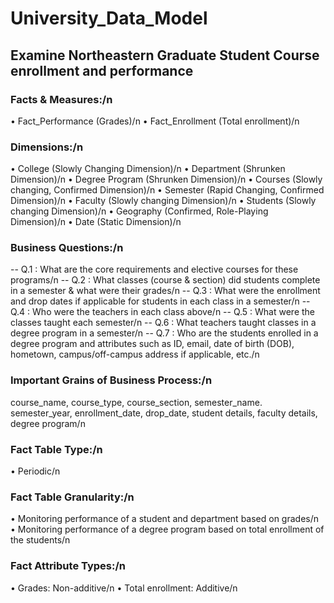 # University_Data_Model

## Examine Northeastern Graduate Student Course enrollment and performance

### Facts & Measures:/n
  • Fact_Performance (Grades)/n
  • Fact_Enrollment (Total enrollment)/n

### Dimensions:/n
  • College (Slowly Changing Dimension)/n
  • Department (Shrunken Dimension)/n
  • Degree Program (Shrunken Dimension)/n
  • Courses (Slowly changing, Confirmed Dimension)/n
  • Semester (Rapid Changing, Confirmed Dimension)/n
  • Faculty (Slowly changing Dimension)/n
  • Students (Slowly changing Dimension)/n
  • Geography (Confirmed, Role-Playing Dimension)/n
  • Date (Static Dimension)/n

### Business Questions:/n
  -- Q.1 : What are the core requirements and elective courses for these programs/n
  -- Q.2 : What classes (course & section) did students complete in a semester & what were their grades/n
  -- Q.3 : What were the enrollment and drop dates if applicable for students in each class in a semester/n
  -- Q.4 : Who were the teachers in each class above/n
  -- Q.5 : What were the classes taught each semester/n
  -- Q.6 : What teachers taught classes in a degree program in a semester/n
  -- Q.7 : Who are the students enrolled in a degree program and attributes  such as ID, email, date of birth (DOB), hometown, campus/off-campus address if applicable, etc./n

### Important Grains of Business Process:/n
  course_name, course_type, course_section, semester_name. semester_year, enrollment_date, drop_date, student details, faculty details, degree program/n

### Fact Table Type:/n
  • Periodic/n

### Fact Table Granularity:/n
  • Monitoring performance of a student and department based on grades/n
  • Monitoring performance of a degree program based on total enrollment of the students/n

### Fact Attribute Types:/n
  • Grades: Non-additive/n
  • Total enrollment: Additive/n
